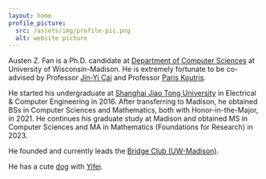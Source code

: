 ```yaml
---
layout: home
profile_picture:
  src: /assets/img/profile-pic.png
  alt: website picture
---
```


<p>
Austen Z. Fan is a Ph.D. candidate at <a href="https://www.cs.wisc.edu/">Department of Computer Sciences</a> at University of Wisconsin-Madison. He is extremely fortunate to be co-advised by Professor <a href="https://pages.cs.wisc.edu/~jyc/">Jin-Yi Cai</a> and Professor <a href="https://pages.cs.wisc.edu/~paris/">Paris Koutris</a>.
</p>

<p>
He started his undergraduate at <a href="https://www.ji.sjtu.edu.cn/">Shanghai Jiao Tong University</a> in Electrical & Computer Engineering in 2016. After transferring to Madison, he obtained BSs in Computer Sciences and Mathematics, both with Honor-in-the-Major, in 2021. He continues his graduate study at Madison and obtained MS in Computer Sciences and MA in Mathematics (Foundations for Research) in 2023.
</p>

<p>
He founded and currently leads the <a href="https://win.wisc.edu/organization/bridge-club">Bridge Club (UW-Madison)</a>. 
</p>

<p>
He has a cute <a href="https://gallon-liu.github.io/">dog</a> with <a href="https://yifei-liu-yl.github.io/">Yifei</a>.
</p>
